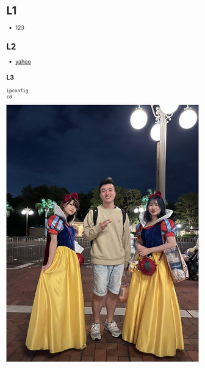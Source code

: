 # L1
- 123
## L2
- [yahoo](https://tw.yahoo.com/?guccounter=1)
### L3
```shell
ipconfig 
cd 
```
![123](./123.jpg)













